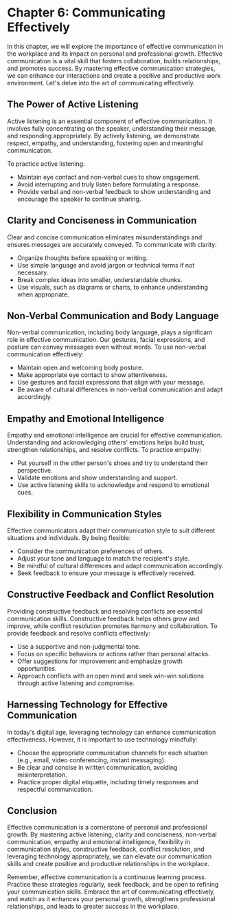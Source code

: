Chapter 6: Communicating Effectively
====================================

In this chapter, we will explore the importance of effective communication in the workplace and its impact on personal and professional growth. Effective communication is a vital skill that fosters collaboration, builds relationships, and promotes success. By mastering effective communication strategies, we can enhance our interactions and create a positive and productive work environment. Let's delve into the art of communicating effectively.

The Power of Active Listening
-----------------------------

Active listening is an essential component of effective communication. It involves fully concentrating on the speaker, understanding their message, and responding appropriately. By actively listening, we demonstrate respect, empathy, and understanding, fostering open and meaningful communication.

To practice active listening:

* Maintain eye contact and non-verbal cues to show engagement.
* Avoid interrupting and truly listen before formulating a response.
* Provide verbal and non-verbal feedback to show understanding and encourage the speaker to continue sharing.

Clarity and Conciseness in Communication
----------------------------------------

Clear and concise communication eliminates misunderstandings and ensures messages are accurately conveyed. To communicate with clarity:

* Organize thoughts before speaking or writing.
* Use simple language and avoid jargon or technical terms if not necessary.
* Break complex ideas into smaller, understandable chunks.
* Use visuals, such as diagrams or charts, to enhance understanding when appropriate.

Non-Verbal Communication and Body Language
------------------------------------------

Non-verbal communication, including body language, plays a significant role in effective communication. Our gestures, facial expressions, and posture can convey messages even without words. To use non-verbal communication effectively:

* Maintain open and welcoming body posture.
* Make appropriate eye contact to show attentiveness.
* Use gestures and facial expressions that align with your message.
* Be aware of cultural differences in non-verbal communication and adapt accordingly.

Empathy and Emotional Intelligence
----------------------------------

Empathy and emotional intelligence are crucial for effective communication. Understanding and acknowledging others' emotions helps build trust, strengthen relationships, and resolve conflicts. To practice empathy:

* Put yourself in the other person's shoes and try to understand their perspective.
* Validate emotions and show understanding and support.
* Use active listening skills to acknowledge and respond to emotional cues.

Flexibility in Communication Styles
-----------------------------------

Effective communicators adapt their communication style to suit different situations and individuals. By being flexible:

* Consider the communication preferences of others.
* Adjust your tone and language to match the recipient's style.
* Be mindful of cultural differences and adapt communication accordingly.
* Seek feedback to ensure your message is effectively received.

Constructive Feedback and Conflict Resolution
---------------------------------------------

Providing constructive feedback and resolving conflicts are essential communication skills. Constructive feedback helps others grow and improve, while conflict resolution promotes harmony and collaboration. To provide feedback and resolve conflicts effectively:

* Use a supportive and non-judgmental tone.
* Focus on specific behaviors or actions rather than personal attacks.
* Offer suggestions for improvement and emphasize growth opportunities.
* Approach conflicts with an open mind and seek win-win solutions through active listening and compromise.

Harnessing Technology for Effective Communication
-------------------------------------------------

In today's digital age, leveraging technology can enhance communication effectiveness. However, it is important to use technology mindfully:

* Choose the appropriate communication channels for each situation (e.g., email, video conferencing, instant messaging).
* Be clear and concise in written communication, avoiding misinterpretation.
* Practice proper digital etiquette, including timely responses and respectful communication.

Conclusion
----------

Effective communication is a cornerstone of personal and professional growth. By mastering active listening, clarity and conciseness, non-verbal communication, empathy and emotional intelligence, flexibility in communication styles, constructive feedback, conflict resolution, and leveraging technology appropriately, we can elevate our communication skills and create positive and productive relationships in the workplace.

Remember, effective communication is a continuous learning process. Practice these strategies regularly, seek feedback, and be open to refining your communication skills. Embrace the art of communicating effectively, and watch as it enhances your personal growth, strengthens professional relationships, and leads to greater success in the workplace.
